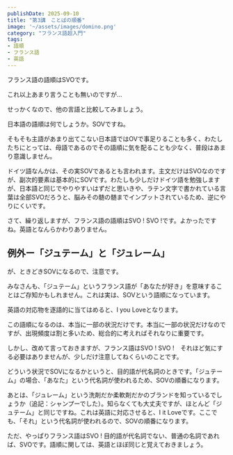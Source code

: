 ```yaml
---
publishDate: 2025-09-10
title: "第3講　ことばの順番"
image: '~/assets/images/domino.png'
category: "フランス語超入門"
tags:
- 語順
- フランス語
- 英語
---
```

フランス語の語順はSVOです。

これ以上あまり言うことも無いのですが…

せっかくなので、他の言語と比較してみましょう。

日本語の語順は何でしょうか。SOVですね。

そもそも主語があまり出てこない日本語ではOVで事足りることも多く、わたしたちにとっては、母語であるのでその語順に気を配ることも少なく、普段はあまり意識しません。

ドイツ語なんかは、その実SOVであるとも言われます。主文だけはSVOなのですが、副次的要素は基本的にSOVです。わたしも少しだけドイツ語を勉強しますが、日本語と同じでやりやすいはずだと思いきや、ラテン文字で書かれている言葉は全部SVOだろうと、脳みその髄の髄までインプットされているため、逆にやりにくいです。

さて、繰り返しますが、フランス語の語順はSVO ! SVO !です。よかったですね。英語となんらかわりありません。

## 例外ー「ジュテーム」と「ジュレーム」

が、ときどきSOVになるので、注意です。

みなさんも、「ジュテーム」というフランス語が「あなたが好き」を意味することはご存知かもしれません。これは実は、SOVという語順になっています。

英語の対応物を逐語的に当てはめると、I you Loveとなります。

この語順になるのは、本当に一部の状況だけです。本当に一部の状況だけなのですが、出現頻度は割と多いため、総合的に考えればそれなりに重要です。

しかし、改めて言っておきますが、フランス語はSVO ! SVO !　それほど気にする必要はありませんが、少しだけ注意してねくらいのことです。

どういう状況でSOVになるかというと、目的語が代名詞のときです。「ジュテーム」の場合、「あなた」という代名詞が使われるため、SOVの順番になります。

あとは、「ジュレーム」という洗剤だか柔軟剤だかのブランドを知っているでしょうか（追記：シャンプーでした）。知らなくても大丈夫ですが、ほとんど「ジュテーム」と同じですね。これは英語に対応させると、I it Loveです。ここでも、「それ」という代名詞が使われるので、SOVの順番になります。

ただ、やっぱりフランス語はSVO ! 目的語が代名詞でない、普通の名詞であれば、SVOです。語順に関しては、英語とほぼ同じと覚えておきましょう。